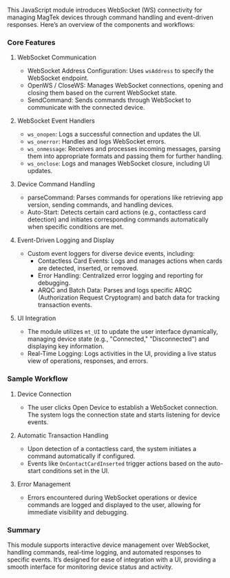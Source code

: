 This JavaScript module introduces WebSocket (WS) connectivity for managing MagTek devices through command handling and event-driven responses. Here’s an overview of the components and workflows:

### Core Features

1. WebSocket Communication
   - WebSocket Address Configuration: Uses `wsAddress` to specify the WebSocket endpoint.
   - OpenWS / CloseWS: Manages WebSocket connections, opening and closing them based on the current WebSocket state.
   - SendCommand: Sends commands through WebSocket to communicate with the connected device.

2. WebSocket Event Handlers
   - `ws_onopen`: Logs a successful connection and updates the UI.
   - `ws_onerror`: Handles and logs WebSocket errors.
   - `ws_onmessage`: Receives and processes incoming messages, parsing them into appropriate formats and passing them for further handling.
   - `ws_onclose`: Logs and manages WebSocket closure, including UI updates.

3. Device Command Handling
   - parseCommand: Parses commands for operations like retrieving app version, sending commands, and handling devices.
   - Auto-Start: Detects certain card actions (e.g., contactless card detection) and initiates corresponding commands automatically when specific conditions are met.
   
4. Event-Driven Logging and Display
   - Custom event loggers for diverse device events, including:
     - Contactless Card Events: Logs and manages actions when cards are detected, inserted, or removed.
     - Error Handling: Centralized error logging and reporting for debugging.
     - ARQC and Batch Data: Parses and logs specific ARQC (Authorization Request Cryptogram) and batch data for tracking transaction events.

5. UI Integration
   - The module utilizes `mt_UI` to update the user interface dynamically, managing device state (e.g., "Connected," "Disconnected") and displaying key information.
   - Real-Time Logging: Logs activities in the UI, providing a live status view of operations, responses, and errors.

### Sample Workflow

1. Device Connection
   - The user clicks Open Device to establish a WebSocket connection. The system logs the connection state and starts listening for device events.
  
2. Automatic Transaction Handling
   - Upon detection of a contactless card, the system initiates a command automatically if configured.
   - Events like `OnContactCardInserted` trigger actions based on the auto-start conditions set in the UI.

3. Error Management
   - Errors encountered during WebSocket operations or device commands are logged and displayed to the user, allowing for immediate visibility and debugging.

### Summary

This module supports interactive device management over WebSocket, handling commands, real-time logging, and automated responses to specific events. It’s designed for ease of integration with a UI, providing a smooth interface for monitoring device status and activity.